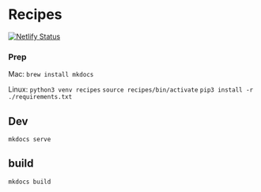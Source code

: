 # Recipes 
[![Netlify Status](https://api.netlify.com/api/v1/badges/18839e2d-5de3-4bdd-bf95-952110d3f2fd/deploy-status)](https://app.netlify.com/sites/4h/deploys)

### Prep
Mac: `brew install mkdocs`

Linux: 
`python3 venv recipes`
`source recipes/bin/activate`
`pip3 install -r ./requirements.txt`

## Dev
`mkdocs serve`

## build
`mkdocs build`
